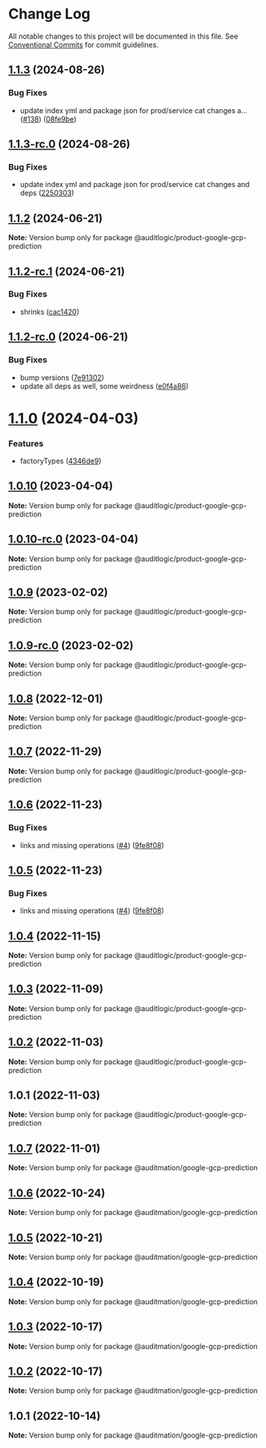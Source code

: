# Change Log

All notable changes to this project will be documented in this file.
See [Conventional Commits](https://conventionalcommits.org) for commit guidelines.

## [1.1.3](https://github.com/auditlogic/product/compare/@auditlogic/product-google-gcp-prediction@1.1.2...@auditlogic/product-google-gcp-prediction@1.1.3) (2024-08-26)


### Bug Fixes

* update index yml and package json for prod/service cat changes a… ([#138](https://github.com/auditlogic/product/issues/138)) ([08fe9be](https://github.com/auditlogic/product/commit/08fe9beb1c8457462a19bc69caa02e6212d97e1a))





## [1.1.3-rc.0](https://github.com/auditlogic/product/compare/@auditlogic/product-google-gcp-prediction@1.1.2...@auditlogic/product-google-gcp-prediction@1.1.3-rc.0) (2024-08-26)


### Bug Fixes

* update index yml and package json for prod/service cat changes and deps ([2250303](https://github.com/auditlogic/product/commit/225030363a363608240135b7ebed386b28f01e4b))





## [1.1.2](https://github.com/auditlogic/product/compare/@auditlogic/product-google-gcp-prediction@1.1.2-rc.1...@auditlogic/product-google-gcp-prediction@1.1.2) (2024-06-21)

**Note:** Version bump only for package @auditlogic/product-google-gcp-prediction





## [1.1.2-rc.1](https://github.com/auditlogic/product/compare/@auditlogic/product-google-gcp-prediction@1.1.2-rc.0...@auditlogic/product-google-gcp-prediction@1.1.2-rc.1) (2024-06-21)


### Bug Fixes

* shrinks ([cac1420](https://github.com/auditlogic/product/commit/cac14200fefcd8183ab69fe89a47bd3f70f563e9))





## [1.1.2-rc.0](https://github.com/auditlogic/product/compare/@auditlogic/product-google-gcp-prediction@1.1.0...@auditlogic/product-google-gcp-prediction@1.1.2-rc.0) (2024-06-21)


### Bug Fixes

* bump versions ([7e91302](https://github.com/auditlogic/product/commit/7e913023b8b312150ed7762c32fbbe616be71de5))
* update all deps as well, some weirdness ([e0f4a86](https://github.com/auditlogic/product/commit/e0f4a864714e2d3de6bbf3da014d5312fe53be2f))





# [1.1.0](https://github.com/auditlogic/product/compare/@auditlogic/product-google-gcp-prediction@1.0.10...@auditlogic/product-google-gcp-prediction@1.1.0) (2024-04-03)


### Features

* factoryTypes ([4346de9](https://github.com/auditlogic/product/commit/4346de92693aee892fccf725338ffc7b80ab182b))





## [1.0.10](https://github.com/auditlogic/product/compare/@auditlogic/product-google-gcp-prediction@1.0.9...@auditlogic/product-google-gcp-prediction@1.0.10) (2023-04-04)

**Note:** Version bump only for package @auditlogic/product-google-gcp-prediction





## [1.0.10-rc.0](https://github.com/auditlogic/product/compare/@auditlogic/product-google-gcp-prediction@1.0.9...@auditlogic/product-google-gcp-prediction@1.0.10-rc.0) (2023-04-04)

**Note:** Version bump only for package @auditlogic/product-google-gcp-prediction





## [1.0.9](https://github.com/auditlogic/product/compare/@auditlogic/product-google-gcp-prediction@1.0.8...@auditlogic/product-google-gcp-prediction@1.0.9) (2023-02-02)

**Note:** Version bump only for package @auditlogic/product-google-gcp-prediction





## [1.0.9-rc.0](https://github.com/auditlogic/product/compare/@auditlogic/product-google-gcp-prediction@1.0.8...@auditlogic/product-google-gcp-prediction@1.0.9-rc.0) (2023-02-02)

**Note:** Version bump only for package @auditlogic/product-google-gcp-prediction





## [1.0.8](https://github.com/auditlogic/product/compare/@auditlogic/product-google-gcp-prediction@1.0.7...@auditlogic/product-google-gcp-prediction@1.0.8) (2022-12-01)

**Note:** Version bump only for package @auditlogic/product-google-gcp-prediction





## [1.0.7](https://github.com/auditlogic/product/compare/@auditlogic/product-google-gcp-prediction@1.0.6...@auditlogic/product-google-gcp-prediction@1.0.7) (2022-11-29)

**Note:** Version bump only for package @auditlogic/product-google-gcp-prediction





## [1.0.6](https://github.com/auditlogic/product/compare/@auditlogic/product-google-gcp-prediction@1.0.4...@auditlogic/product-google-gcp-prediction@1.0.6) (2022-11-23)


### Bug Fixes

* links and missing operations ([#4](https://github.com/auditlogic/product/issues/4)) ([9fe8f08](https://github.com/auditlogic/product/commit/9fe8f08fe7c57fdb79f991ac35bd6ac2e7dcad38))





## [1.0.5](https://github.com/auditlogic/product/compare/@auditlogic/product-google-gcp-prediction@1.0.4...@auditlogic/product-google-gcp-prediction@1.0.5) (2022-11-23)


### Bug Fixes

* links and missing operations ([#4](https://github.com/auditlogic/product/issues/4)) ([9fe8f08](https://github.com/auditlogic/product/commit/9fe8f08fe7c57fdb79f991ac35bd6ac2e7dcad38))





## [1.0.4](https://github.com/auditlogic/product/compare/@auditlogic/product-google-gcp-prediction@1.0.3...@auditlogic/product-google-gcp-prediction@1.0.4) (2022-11-15)

**Note:** Version bump only for package @auditlogic/product-google-gcp-prediction





## [1.0.3](https://github.com/auditlogic/product/compare/@auditlogic/product-google-gcp-prediction@1.0.2...@auditlogic/product-google-gcp-prediction@1.0.3) (2022-11-09)

**Note:** Version bump only for package @auditlogic/product-google-gcp-prediction





## [1.0.2](https://github.com/auditlogic/product/compare/@auditlogic/product-google-gcp-prediction@1.0.1...@auditlogic/product-google-gcp-prediction@1.0.2) (2022-11-03)

**Note:** Version bump only for package @auditlogic/product-google-gcp-prediction





## 1.0.1 (2022-11-03)

**Note:** Version bump only for package @auditlogic/product-google-gcp-prediction





## [1.0.7](https://github.com/auditmation/store-content/compare/@auditmation/google-gcp-prediction@1.0.6...@auditmation/google-gcp-prediction@1.0.7) (2022-11-01)

**Note:** Version bump only for package @auditmation/google-gcp-prediction





## [1.0.6](https://github.com/auditmation/store-content/compare/@auditmation/google-gcp-prediction@1.0.5...@auditmation/google-gcp-prediction@1.0.6) (2022-10-24)

**Note:** Version bump only for package @auditmation/google-gcp-prediction





## [1.0.5](https://github.com/auditmation/store-content/compare/@auditmation/google-gcp-prediction@1.0.4...@auditmation/google-gcp-prediction@1.0.5) (2022-10-21)

**Note:** Version bump only for package @auditmation/google-gcp-prediction





## [1.0.4](https://github.com/auditmation/store-content/compare/@auditmation/google-gcp-prediction@1.0.3...@auditmation/google-gcp-prediction@1.0.4) (2022-10-19)

**Note:** Version bump only for package @auditmation/google-gcp-prediction





## [1.0.3](https://github.com/auditmation/store-content/compare/@auditmation/google-gcp-prediction@1.0.2...@auditmation/google-gcp-prediction@1.0.3) (2022-10-17)

**Note:** Version bump only for package @auditmation/google-gcp-prediction





## [1.0.2](https://github.com/auditmation/store-content/compare/@auditmation/google-gcp-prediction@1.0.1...@auditmation/google-gcp-prediction@1.0.2) (2022-10-17)

**Note:** Version bump only for package @auditmation/google-gcp-prediction





## 1.0.1 (2022-10-14)

**Note:** Version bump only for package @auditmation/google-gcp-prediction
